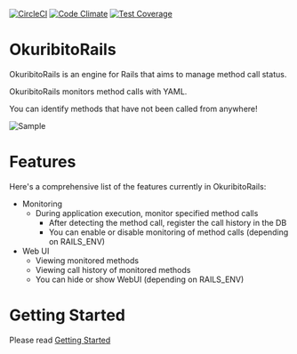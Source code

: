 [![CircleCI](https://circleci.com/gh/muramurasan/okuribito_rails.svg?style=svg)](https://circleci.com/gh/muramurasan/okuribito_rails)
[![Code Climate](https://codeclimate.com/github/muramurasan/okuribito_rails.png)](https://codeclimate.com/github/muramurasan/okuribito_rails)
[![Test Coverage](https://codeclimate.com/github/muramurasan/okuribito_rails/badges/coverage.svg)](https://codeclimate.com/github/muramurasan/okuribito_rails/coverage)

# OkuribitoRails

OkuribitoRails is an engine for Rails that aims to manage method call status.

OkuribitoRails monitors method calls with YAML.

You can identify methods that have not been called from anywhere!

![Sample](https://raw.githubusercontent.com/muramurasan/okuribito_rails/master/doc/sample.png)

# Features

Here's a comprehensive list of the features currently in OkuribitoRails:

* Monitoring
  * During application execution, monitor specified method calls
    * After detecting the method call, register the call history in the DB
    * You can enable or disable monitoring of method calls (depending on RAILS_ENV)
* Web UI
  * Viewing monitored methods
  * Viewing call history of monitored methods
  * You can hide or show WebUI (depending on RAILS_ENV)

# Getting Started

Please read [Getting Started](https://github.com/muramurasan/okuribito_rails/wiki/Getting-Started)

